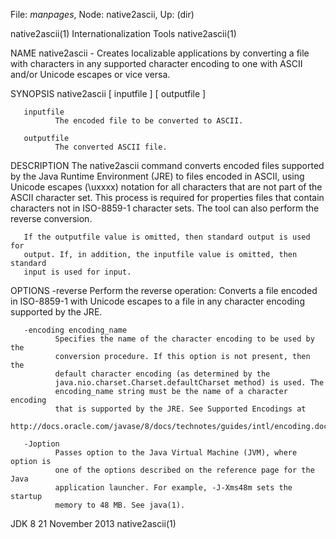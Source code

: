 File: *manpages*,  Node: native2ascii,  Up: (dir)

native2ascii(1)           Internationalization Tools           native2ascii(1)



NAME
       native2ascii - Creates localizable applications by converting a file
       with characters in any supported character encoding to one with ASCII
       and/or Unicode escapes or vice versa.

SYNOPSIS
       native2ascii [ inputfile ] [ outputfile ]


       inputfile
              The encoded file to be converted to ASCII.

       outputfile
              The converted ASCII file.

DESCRIPTION
       The native2ascii command converts encoded files supported by the Java
       Runtime Environment (JRE) to files encoded in ASCII, using Unicode
       escapes (\uxxxx) notation for all characters that are not part of the
       ASCII character set. This process is required for properties files that
       contain characters not in ISO-8859-1 character sets. The tool can also
       perform the reverse conversion.

       If the outputfile value is omitted, then standard output is used for
       output. If, in addition, the inputfile value is omitted, then standard
       input is used for input.

OPTIONS
       -reverse
              Perform the reverse operation: Converts a file encoded in
              ISO-8859-1 with Unicode escapes to a file in any character
              encoding supported by the JRE.

       -encoding encoding_name
              Specifies the name of the character encoding to be used by the
              conversion procedure. If this option is not present, then the
              default character encoding (as determined by the
              java.nio.charset.Charset.defaultCharset method) is used. The
              encoding_name string must be the name of a character encoding
              that is supported by the JRE. See Supported Encodings at
              http://docs.oracle.com/javase/8/docs/technotes/guides/intl/encoding.doc.html

       -Joption
              Passes option to the Java Virtual Machine (JVM), where option is
              one of the options described on the reference page for the Java
              application launcher. For example, -J-Xms48m sets the startup
              memory to 48 MB. See java(1).



JDK 8                          21 November 2013                native2ascii(1)
